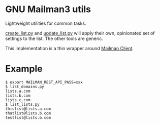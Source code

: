 # GNU Mailman3 utils

Lightweight utilities for common tasks.

[create_list.py](create_list.py) and [update_list.py](update_list.py) will apply their own, opinionated set of settings to the list. The other tools are generic.

This implementation is a thin wrapper around [Mailman Client](https://docs.mailman3.org/projects/mailmanclient/en/latest/).

# Example

```shell
$ export MAILMAN_REST_API_PASS=xxx
$ list_domains.py
lists.a.com
lists.b.com
lists.c.com
$ list_lists.py
thislist@lists.a.com
thatlist@lists.b.com
testlist@lists.b.com
```
